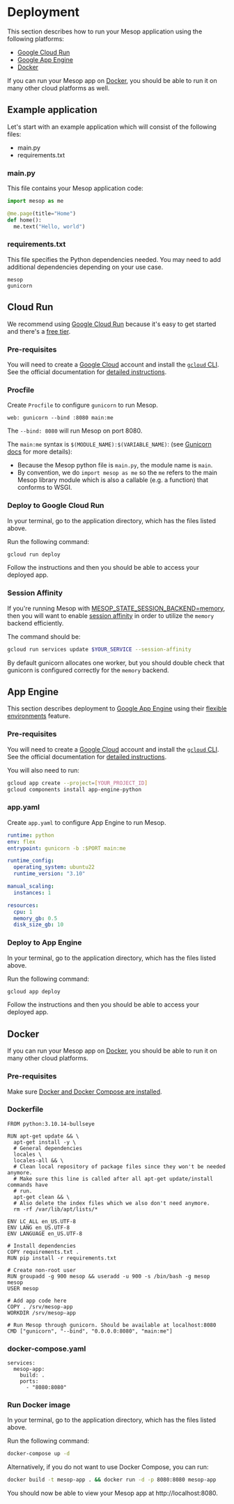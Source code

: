 # Deployment

This section describes how to run your Mesop application using the following
platforms:

- [Google Cloud Run](#cloud-run)
- [Google App Engine](#app-engine)
- [Docker](#docker)

If you can run your Mesop app on [Docker](https://www.docker.com/), you should be able
to run it on many other cloud platforms as well.

## Example application

Let's start with an example application which will consist of the following files:

- main.py
- requirements.txt

### main.py

This file contains your Mesop application code:

```py title="main.py"
import mesop as me

@me.page(title="Home")
def home():
  me.text("Hello, world")
```

### requirements.txt

This file specifies the Python dependencies needed. You may need to add additional
dependencies depending on your use case.

```title="requirements.txt"
mesop
gunicorn
```

## Cloud Run

We recommend using [Google Cloud Run](https://cloud.google.com/run) because it's easy to
get started and there's a [free tier](https://cloud.google.com/run#pricing).

### Pre-requisites

You will need to create a [Google Cloud](https://cloud.google.com/) account and install the [`gcloud` CLI](https://cloud.google.com/sdk/docs/install). See the official documentation for [detailed instructions](https://cloud.google.com/run/docs/quickstarts/build-and-deploy/deploy-python-service#before-you-begin).

### Procfile

Create `Procfile` to configure `gunicorn` to run Mesop.

```title="Procfile"
web: gunicorn --bind :8080 main:me
```

The `--bind: 8080` will run Mesop on port 8080.

The `main:me` syntax is `$(MODULE_NAME):$(VARIABLE_NAME)`: (see [Gunicorn docs](https://docs.gunicorn.org/en/stable/run.html) for more details):

 - Because the Mesop python file is `main.py`, the module name is `main`.
 - By convention, we do `import mesop as me` so the `me` refers to the main Mesop
   library module which is also a callable (e.g. a function) that conforms to WSGI.

### Deploy to Google Cloud Run

In your terminal, go to the application directory, which has the files listed above.

Run the following command:

```sh
gcloud run deploy
```

Follow the instructions and then you should be able to access your deployed app.

### Session Affinity

If you're running Mesop with [MESOP_STATE_SESSION_BACKEND=memory](../api/config.md#mesop_state_session_backend),
then you will want to enable [session affinity](https://cloud.google.com/run/docs/configuring/session-affinity) in order to utilize the `memory` backend efficiently.

The command should be:

```sh
gcloud run services update $YOUR_SERVICE --session-affinity
```

By default gunicorn allocates one worker, but you should double check that gunicorn is
configured correctly for the `memory` backend.

## App Engine

This section describes deployment to [Google App Engine](https://cloud.google.com/appengine) using
their [flexible environments](https://cloud.google.com/appengine/docs/flexible) feature.

### Pre-requisites

You will need to create a [Google Cloud](https://cloud.google.com/) account and install the [`gcloud` CLI](https://cloud.google.com/sdk/docs/install). See the official documentation for [detailed instructions](https://cloud.google.com/appengine/docs/flexible/python/create-app#before-you-begin).

You will also need to run:

```sh
gcloud app create --project=[YOUR_PROJECT_ID]
gcloud components install app-engine-python
```

### app.yaml

Create `app.yaml` to configure App Engine to run Mesop.

```yaml title="app.yaml"
runtime: python
env: flex
entrypoint: gunicorn -b :$PORT main:me

runtime_config:
  operating_system: ubuntu22
  runtime_version: "3.10"

manual_scaling:
  instances: 1

resources:
  cpu: 1
  memory_gb: 0.5
  disk_size_gb: 10
```

### Deploy to App Engine

In your terminal, go to the application directory, which has the files listed above.

Run the following command:

```sh
gcloud app deploy
```

Follow the instructions and then you should be able to access your deployed app.

## Docker

If you can run your Mesop app on [Docker](https://www.docker.com/), you should be able
to run it on many other cloud platforms.

### Pre-requisites

Make sure [Docker and Docker Compose are installed](https://docs.docker.com/engine/install/).

### Dockerfile

```Docker title="Dockerfile"
FROM python:3.10.14-bullseye

RUN apt-get update && \
  apt-get install -y \
  # General dependencies
  locales \
  locales-all && \
  # Clean local repository of package files since they won't be needed anymore.
  # Make sure this line is called after all apt-get update/install commands have
  # run.
  apt-get clean && \
  # Also delete the index files which we also don't need anymore.
  rm -rf /var/lib/apt/lists/*

ENV LC_ALL en_US.UTF-8
ENV LANG en_US.UTF-8
ENV LANGUAGE en_US.UTF-8

# Install dependencies
COPY requirements.txt .
RUN pip install -r requirements.txt

# Create non-root user
RUN groupadd -g 900 mesop && useradd -u 900 -s /bin/bash -g mesop mesop
USER mesop

# Add app code here
COPY . /srv/mesop-app
WORKDIR /srv/mesop-app

# Run Mesop through gunicorn. Should be available at localhost:8080
CMD ["gunicorn", "--bind", "0.0.0.0:8080", "main:me"]
```

### docker-compose.yaml

```title="docker-compose.yaml"
services:
  mesop-app:
    build: .
    ports:
      - "8080:8080"
```

### Run Docker image

In your terminal, go to the application directory, which has the files listed above.

Run the following command:

```sh
docker-compose up -d
```

Alternatively, if you do not want to use Docker Compose, you can run:

```sh
docker build -t mesop-app . && docker run -d -p 8080:8080 mesop-app
```

You should now be able to view your Mesop app at http://localhost:8080.
